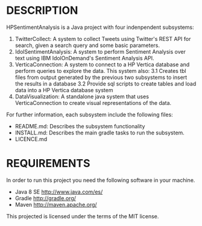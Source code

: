 DESCRIPTION
===========

HPSentimentAnalysis is a Java project with four indenpendent subsystems:

1. TwitterCollect: A system to collect Tweets using Twitter's REST API for search,
   given a search query and some basic parameters.
2. IdolSentimentAnalysis: A system to perform Sentiment Analysis over text using
   IBM IdolOnDemand's Sentiment Analysis API.
3. VerticaConnection: A system to connect to a HP Vertica database and perform queries to explore the data.
   This system also:
   3.1 Creates tbl files from output generated by the previous two subsystems to insert the results in a database
   3.2 Provide sql scripts to create tables and load data into a HP Vertica database system
4. DataVisualization: A standalone java system that uses VerticaConnection to create visual representations of the data.

For further information, each subsystem include the following files:
- README.md: Describes the subsystem functionality
- INSTALL.md: Describes the main gradle tasks to run the subsystem.
- LICENCE.md

REQUIREMENTS
============

In order to run this project you need the following software in your machine.

- Java 8 SE http://www.java.com/es/
- Gradle http://gradle.org/
- Maven http://maven.apache.org/

This projected is licensed under the terms of the MIT license.